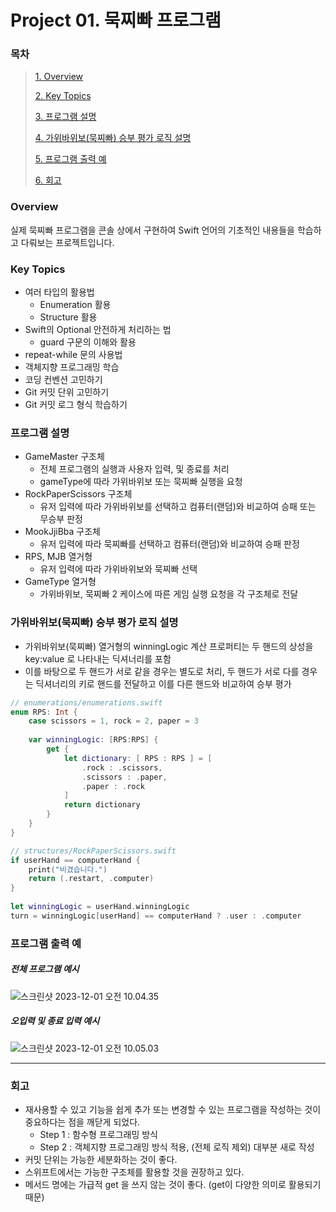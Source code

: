 # Project 01. 묵찌빠 프로그램

### 목차
> [1. Overview](#Overview)
>
> [2. Key Topics](#Key-Topics)
>
> [3. 프로그램 설명](#프로그램-설명)
>
> [4. 가위바위보(묵찌빠) 승부 평가 로직 설명](#가위바위보(묵찌빠)-승부-평가-로직-설명)
>
> [5. 프로그램 출력 예](#프로그램-출력-예)
>
> [6. 회고](#회고)

### Overview

실제 묵찌빠 프로그램을 콘솔 상에서 구현하여 Swift 언어의 기초적인 내용들을 학습하고 다뤄보는 프로젝트입니다.

### Key Topics
- 여러 타입의 활용법
    - Enumeration 활용
    - Structure 활용
- Swift의 Optional 안전하게 처리하는 법
    - guard 구문의 이해와 활용
- repeat-while 문의 사용법
- 객체지향 프로그래밍 학습
- 코딩 컨벤션 고민하기
- Git 커밋 단위 고민하기
- Git 커밋 로그 형식 학습하기

### 프로그램 설명
- GameMaster 구조체
    - 전체 프로그램의 실행과 사용자 입력, 및 종료를 처리
    - gameType에 따라 가위바위보 또는 묵찌빠 실행을 요청
- RockPaperScissors 구조체
    - 유저 입력에 따라 가위바위보를 선택하고 컴퓨터(랜덤)와 비교하여 승패 또는 무승부 판정
- MookJjiBba 구조체
    - 유저 입력에 따라 묵찌빠를 선택하고 컴퓨터(랜덤)와 비교하여 승패 판정
- RPS, MJB 열거형
    - 유저 입력에 따라 가위바위보와 묵찌빠 선택
- GameType 열거형
    - 가위바위보, 묵찌빠 2 케이스에 따른 게임 실행 요청을 각 구조체로 전달

### 가위바위보(묵찌빠) 승부 평가 로직 설명
- 가위바위보(묵찌빠) 열거형의 winningLogic 계산 프로퍼티는 두 핸드의 상성을 key:value 로 나타내는 딕셔너리를 포함
- 이를 바탕으로 두 핸드가 서로 같을 경우는 별도로 처리, 두 핸드가 서로 다를 경우는 딕셔너리의 키로 핸드를 전달하고 이를 다른 핸드와 비교하여 승부 평가

```swift
// enumerations/enumerations.swift
enum RPS: Int {
    case scissors = 1, rock = 2, paper = 3
    
    var winningLogic: [RPS:RPS] {
        get {
            let dictionary: [ RPS : RPS ] = [
                .rock : .scissors,
                .scissors : .paper,
                .paper : .rock
            ]
            return dictionary
        }
    }
}
```

```swift
// structures/RockPaperScissors.swift
if userHand == computerHand {
    print("비겼습니다.")
    return (.restart, .computer)
}
        
let winningLogic = userHand.winningLogic
turn = winningLogic[userHand] == computerHand ? .user : .computer
```

### 프로그램 출력 예
##### 전체 프로그램 예시

![스크린샷 2023-12-01 오전 10.04.35](https://hackmd.io/_uploads/Bk_KW2LHp.png)

##### 오입력 및 종료 입력 예시

![스크린샷 2023-12-01 오전 10.05.03](https://hackmd.io/_uploads/BkYjW3LBa.png)

---

### 회고
- 재사용할 수 있고 기능을 쉽게 추가 또는 변경할 수 있는 프로그램을 작성하는 것이 중요하다는 점을 깨닫게 되었다.
    - Step 1 : 함수형 프로그래밍 방식
    - Step 2 : 객체지향 프로그래밍 방식 적용, (전체 로직 제외) 대부분 새로 작성
- 커밋 단위는 가능한 세분화하는 것이 좋다.
- 스위프트에서는 가능한 구조체를 활용할 것을 권장하고 있다.
- 메서드 명에는 가급적 get 을 쓰지 않는 것이 좋다. (get이 다양한 의미로 활용되기 때문)
